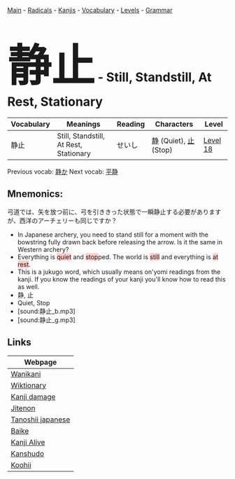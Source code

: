 <style> bigfont {font-size: 100px}</style>
[Main](../README.md) -
[Radicals](../radicals.md) -
[Kanjis](../kanjis.md) -
[Vocabulary](../vocabulary.md) -
[Levels](../levels.md) -
[Grammar](../grammar.md)
# <bigfont> 静止</bigfont> - Still, Standstill, At Rest, Stationary 

| Vocabulary | Meanings | Reading | Characters | Level |
| --- | --- | --- | --- | --- |
| 静止 | Still, Standstill, At Rest, Stationary | せいし |  [静](../kanjis/静.md) (Quiet), [止](../kanjis/止.md) (Stop) | [Level 18](../levels/wk_level18.md) |

Previous vocab: [静か](静か.md) Next vocab: [平静](平静.md) 

## Mnemonics:
弓道では、矢を放つ前に、弓を引ききった状態で一瞬静止する必要がありますが、西洋のアーチェリーも同じですか？
* In Japanese archery, you need to stand still for a moment with the bowstring fully drawn back before releasing the arrow. Is it the same in Western archery?
* Everything is <span style="background-color:#ffcccb"> quiet</span> and <span style="background-color:#ffcccb"> stop</span>ped. The world is <span style="background-color:#ffcccb"> still</span> and everything is <span style="background-color:#ffcccb"> at rest</span>.
* This is a jukugo word, which usually means on'yomi readings from the kanji. If you know the readings of your kanji you'll know how to read this as well.
* 静, 止
* Quiet, Stop
* [sound:静止_b.mp3]
* [sound:静止_g.mp3]


## Links 

| Webpage |
| --- |
| [Wanikani          ](https://www.wanikani.com/kanji/静止) |
| [Wiktionary        ](https://en.wiktionary.org/wiki/静止) |
| [Kanji damage      ](http://www.kanjidamage.com/kanji/search?utf8=✓&q=静止) |
| [Jitenon           ](https://jitenon.com/kanji/静止) |
| [Tanoshii japanese ](https://www.tanoshiijapanese.com/dictionary/kanji.cfm?k=静止) |
| [Baike             ](https://baike.baidu.com/item/静止) |
| [Kanji Alive       ](https://app.kanjialive.com/静止) |
| [Kanshudo          ](https://www.kanshudo.com/searchmn?q=静止) |
| [Koohii            ](https://kanji.koohii.com/study/kanji/静止) |
